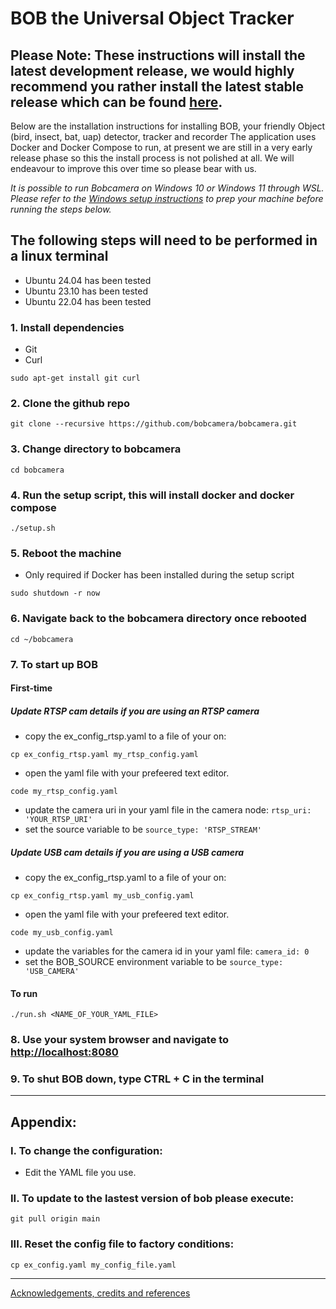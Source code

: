 # BOB the Universal Object Tracker

## Please Note: These instructions will install the latest development release, we would highly recommend you rather install the latest stable release which can be found [here](https://github.com/bobcamera/bobinstall).

Below are the installation instructions for installing BOB, your friendly Object (bird, insect, bat, uap) detector, tracker and recorder
The application uses Docker and Docker Compose to run, at present we are still in a very early release phase so this the install process is not polished at all. We will endeavour to improve this over time so please bear with us.

*It is possible to run Bobcamera on Windows 10 or Windows 11 through WSL. Please refer to the [Windows setup instructions](WINDOWS_SETUP.md) to prep your machine before running the steps below.*

## The following steps will need to be performed in a linux terminal

- Ubuntu 24.04 has been tested
- Ubuntu 23.10 has been tested
- Ubuntu 22.04 has been tested

### 1. Install dependencies
- Git
- Curl
```
sudo apt-get install git curl
```
### 2. Clone the github repo
```
git clone --recursive https://github.com/bobcamera/bobcamera.git
```
### 3. Change directory to bobcamera
```
cd bobcamera
```
### 4. Run the setup script, this will install docker and docker compose
```
./setup.sh
```
### 5. Reboot the machine
- Only required if Docker has been installed during the setup script
```
sudo shutdown -r now
```
### 6. Navigate back to the bobcamera directory once rebooted
```
cd ~/bobcamera
```
### 7. To start up BOB

#### First-time
##### Update RTSP cam details if you are using an RTSP camera

* copy the ex_config_rtsp.yaml to a file of your on: 
```
cp ex_config_rtsp.yaml my_rtsp_config.yaml
```
* open the yaml file with your prefeered text editor.
```
code my_rtsp_config.yaml
```
* update the camera uri in your yaml file in the camera node: `rtsp_uri: 'YOUR_RTSP_URI'`
* set the source variable to be `source_type: 'RTSP_STREAM'`

##### Update USB cam details if you are using a USB camera

* copy the ex_config_rtsp.yaml to a file of your on: 
```
cp ex_config_rtsp.yaml my_usb_config.yaml
```
* open the yaml file with your prefeered text editor.
```
code my_usb_config.yaml
```
* update the variables for the camera id in your yaml file: `camera_id: 0`
* set the BOB_SOURCE environment variable to be `source_type: 'USB_CAMERA'`

#### To run
```
./run.sh <NAME_OF_YOUR_YAML_FILE>
```

### 8. Use your system browser and navigate to [http://localhost:8080](http://localhost:8080)

### 9. To shut BOB down, type CTRL + C in the terminal

--- 
## Appendix: 

### I. To change the configuration: 
 * Edit the YAML file you use.

### II. To update to the lastest version of bob please execute: 
```
git pull origin main
```

### III. Reset the config file to factory conditions: 
```
cp ex_config.yaml my_config_file.yaml
```

-----

[Acknowledgements, credits and references](REFERENCES.md)